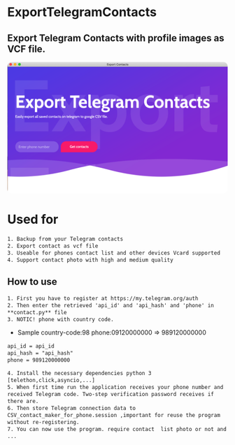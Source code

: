 # ExportTelegramContacts

## Export Telegram Contacts with profile images as VCF file.
<p align="center"><a href="https://github.com/miladshakerdn/ExportTelegramContacts" ><img title="Export Telegram Contacts with profile images as VCF file" src="./ExportTelegramContacts.png" alt="UI" style="border-radius: 10px;"></a></p>

# Used for
    1. Backup from your Telegram contacts
    2. Export contact as vcf file
    3. Useable for phones contact list and other devices Vcard supported
    4. Support contact photo with high and medium quality

## How to use
    1. First you have to register at https://my.telegram.org/auth
    2. Then enter the retrieved 'api_id' and 'api_hash' and 'phone' in **contact.py** file
    3. NOTIC! phone with country code.
* Sample country-code:98 phone:09120000000 => 989120000000
```
api_id = api_id
api_hash = "api_hash"
phone = 989120000000
```
    4. Install the necessary dependencies python 3 [telethon,click,asyncio,...]
    5. When first time run the application receives your phone number and received Telegram code. Two-step verification password receives if there are.
    6. Then store Telegram connection data to CSV_contact_maker_for_phone.session ,important for reuse the program without re-registering.
    7. You can now use the program. require contact  list photo or not and ...